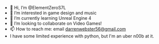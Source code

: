 - 👋 Hi, I’m @ElementZeroS7L
- 👀 I’m interested in game design and music
- 🌱 I’m currently learning Unreal Engine 4
- 💞️ I’m looking to collaborate on Video Games!
- 📫 How to reach me: email darrenwebster56@gmail.com
- I have some limited experience with python, but I'm an uber n00b at it.

<!---
ElementZeroS7L/ElementZeroS7L is a ✨ special ✨ repository because its `README.md` (this file) appears on your GitHub profile.
You can click the Preview link to take a look at your changes.
--->
